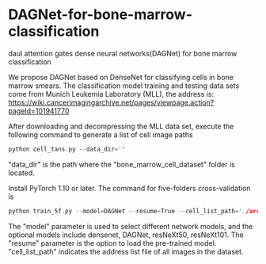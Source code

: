 # DAGNet-for-bone-marrow-classification
daul attention gates dense neural networks(DAGNet) for bone marrow classification

We propose DAGNet based on DenseNet for classifying cells in bone marrow smears. The classification model training and testing data sets come from Munich Leukemia Laboratory (MLL), the address is: https://wiki.cancerimagingarchive.net/pages/viewpage.action?pageId=101941770

After downloading and decompressing the MLL data set, execute the following command to generate a list of cell image paths

```cpp
python cell_tans.py --data_dir=''
```

"data_dir" is the path where the "bone_marrow_cell_dataset" folder is located.

Install PyTorch 1.10 or later. The command for five-folders cross-validation is

```cpp
python train_5f.py --model=DAGNet --resume=True --cell_list_path='./archive/cell_list'
```

The "model" parameter is used to select different network models, and the optional models include densenet, DAGNet, resNeXt50, resNeXt101. The "resume" parameter is the option to load the pre-trained model. "cell_list_path" indicates the address list file of all images in the dataset.
